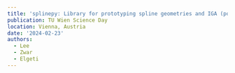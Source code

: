 ```yaml
---
title: 'splinepy: Library for prototyping spline geometries and IGA (poster)'
publication: TU Wien Science Day
location: Vienna, Austria
date: '2024-02-23'
authors:
  - Lee
  - Zwar
  - Elgeti
---
```


